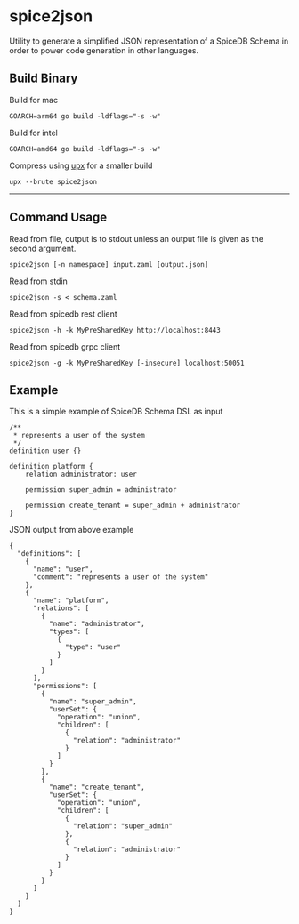 # spice2json
Utility to generate a simplified JSON representation of a SpiceDB Schema in order to power code
generation in other languages.

## Build Binary

Build for mac

```shell
GOARCH=arm64 go build -ldflags="-s -w"
```

Build for intel

```shell
GOARCH=amd64 go build -ldflags="-s -w"
```

Compress using [upx](https://upx.github.io/) for a smaller build

```
upx --brute spice2json
```

---

## Command Usage

Read from file, output is to stdout unless an output file is given as the second argument.
```shell
spice2json [-n namespace] input.zaml [output.json]
```

Read from stdin
```shell
spice2json -s < schema.zaml
```

Read from spicedb rest client
```shell
spice2json -h -k MyPreSharedKey http://localhost:8443
```

Read from spicedb grpc client
```shell
spice2json -g -k MyPreSharedKey [-insecure] localhost:50051
```


## Example

This is a simple example of SpiceDB Schema DSL as input
```
/** 
 * represents a user of the system 
 */
definition user {}

definition platform {
	relation administrator: user

	permission super_admin = administrator

	permission create_tenant = super_admin + administrator
}
```

JSON output from above example
```
{
  "definitions": [
    {
      "name": "user",
      "comment": "represents a user of the system"
    },
    {
      "name": "platform",
      "relations": [
        {
          "name": "administrator",
          "types": [
            {
              "type": "user"
            }
          ]
        }
      ],
      "permissions": [
        {
          "name": "super_admin",
          "userSet": {
            "operation": "union",
            "children": [
              {
                "relation": "administrator"
              }
            ]
          }
        },
        {
          "name": "create_tenant",
          "userSet": {
            "operation": "union",
            "children": [
              {
                "relation": "super_admin"
              },
              {
                "relation": "administrator"
              }
            ]
          }
        }
      ]
    }
  ]
}
```
